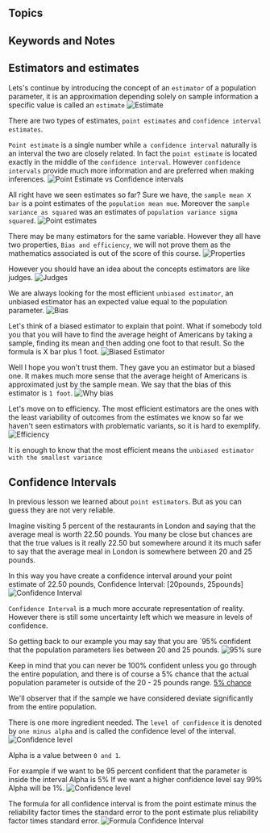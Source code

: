 ## Topics

## Keywords and Notes

## Estimators and estimates
Lets's continue by introducing the concept of an `estimator` of a population parameter, it is an approximation depending solely on sample information a specific value is called an `estimate`
![Estimate](./imgs/estimate.png)

There are two types of estimates, `point estimates` and `confidence interval estimates`.

`Point estimate` is a single number while `a confidence interval` naturally is an interval the two are closely related. In fact the `point estimate` is located exactly in the middle of the `confidence interval`. However `confidence intervals` provide much more information and are preferred when making inferences.
![Point Estimate vs Confidence intervals](./imgs/point_interval.png)

All right have we seen estimates so far? Sure we have, the `sample mean X bar` is a point estimates of the `population mean mue`. Moreover the `sample variance as squared` was an estimates of `population variance sigma squared`.
![Point estimates](./imgs/point_estimates.png)

There may be many estimators for the same variable. However they all have two properties, `Bias and efficiency`, we will not prove them as the mathematics associated is out of the score of this course.
![Properties](./imgs/properties.png)

However you should have an idea about the concepts estimators are like judges. 
![Judges](./imgs/judges.png)

We are always looking for the most efficient `unbiased estimator`, an unbiased estimator has an expected value equal to the population parameter.
![Bias](./imgs/bias.png)

Let's think of a biased estimator to explain that point. What if somebody told you that you will have to find the average height of Americans by taking a sample, finding its mean and then adding one foot to that result. So the formula is X bar plus 1 foot. 
![Biased Estimator](./imgs/biased_estimator.png)

Well I hope you won't trust them. They gave you an estimator but a biased one. It makes much more sense that the average height of Americans is approximated just by the sample mean. We say that the bias of this estimator is `1 foot`.
![Why bias](./imgs/why_bias.png)

Let's move on to efficiency. The most efficient estimators are the ones with the least variability of outcomes from the estimates we know so far we haven't seen estimators with problematic variants, so it is hard to exemplify.
![Efficiency](./imgs/efficiency.png)

It is enough to know that the most efficient means the `unbiased estimator with the smallest variance`


## Confidence Intervals
In previous lesson we learned about `point estimators`. But as you can guess they are not very reliable.

Imagine visiting 5 percent of the restaurants in London and saying that the average meal is worth 22.50 pounds. You many be close but chances are that the true values is it really 22.50 but somewhere around it its much safer to say that the average meal in London is somewhere between 20 and 25 pounds.

In this way you have create a confidence interval around your point estimate  of 22.50 pounds, Confidence Interval: [20pounds, 25pounds]
![Confidence Interval](./imgs/confidence_interval.png)

`Confidence Interval` is a much more accurate representation of reality. However there is still some uncertainty left which we measure in levels of confidence.

So getting back to our example you may say that you are `95% confident that the population parameters lies between 20 and 25 pounds.
![95% sure](./imgs/sure_confiedence.png)

Keep in mind that you can never be 100% confident unless you go through the entire population, and there is of course a 5% chance that the actual population parameter is outside of the 20 - 25 pounds range.
[5% chance](./imgs/not_sure.png)

We'll observer that if the sample we have considered deviate significantly from the entire population.

There is one more ingredient needed. The `level of confidence` it is denoted by `one minus alpha` and is called the confidence level of the interval.
![Confidence level](./imgs/confidence_level.png)

Alpha is a value between `0 and 1`.

For example if we want to be 95 percent confident that the parameter is inside the interval Alpha is 5% If we want a higher confidence level say 99% Alpha will be 1%.
![Confidence level](./imgs/levels.png)

The formula for all confidence interval is from the point estimate minus the reliability factor times  the standard error to the pont estimate plus reliability factor times standard error.
![Formula Confidence Interval](./imgs/formulat_ci.png)